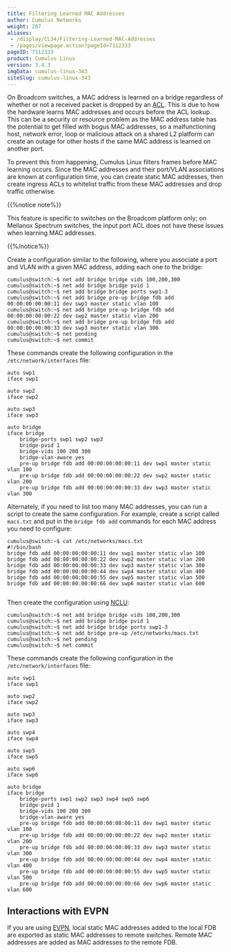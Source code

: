 ```yaml
---
title: Filtering Learned MAC Addresses
author: Cumulus Networks
weight: 287
aliases:
 - /display/CL34/Filtering-Learned-MAC-Addresses
 - /pages/viewpage.action?pageId=7112333
pageID: 7112333
product: Cumulus Linux
version: 3.4.3
imgData: cumulus-linux-343
siteSlug: cumulus-linux-343
---
```

On Broadcom switches, a MAC address is learned on a bridge regardless of
whether or not a received packet is dropped by an
[ACL](/version/cumulus-linux-343/System-Configuration/Netfilter---ACLs/).
This is due to how the hardware learns MAC addresses and occurs before
the ACL lookup. This can be a security or resource problem as the MAC
address table has the potential to get filled with bogus MAC addresses,
so a malfunctioning host, network error, loop or malicious attack on a
shared L2 platform can create an outage for other hosts if the same MAC
address is learned on another port.

To prevent this from happening, Cumulus Linux filters frames before MAC
learning occurs. Since the MAC addresses and their port/VLAN
associations are known at configuration time, you can create static MAC
addresses, then create ingress ACLs to whitelist traffic from these MAC
addresses and drop traffic otherwise.

{{%notice note%}}

This feature is specific to switches on the Broadcom platform only; on
Mellanox Spectrum switches, the input port ACL does not have these
issues when learning MAC addresses.

{{%/notice%}}

Create a configuration similar to the following, where you associate a
port and VLAN with a given MAC address, adding each one to the bridge:

    cumulus@switch:~$ net add bridge bridge vids 100,200,300
    cumulus@switch:~$ net add bridge bridge pvid 1
    cumulus@switch:~$ net add bridge bridge ports swp1-3
    cumulus@switch:~$ net add bridge pre-up bridge fdb add 00:00:00:00:00:11 dev swp1 master static vlan 100
    cumulus@switch:~$ net add bridge pre-up bridge fdb add 00:00:00:00:00:22 dev swp2 master static vlan 200
    cumulus@switch:~$ net add bridge pre-up bridge fdb add 00:00:00:00:00:33 dev swp3 master static vlan 300
    cumulus@switch:~$ net pending
    cumulus@switch:~$ net commit

These commands create the following configuration in the
`/etc/network/interfaces` file:

    auto swp1
    iface swp1
     
    auto swp2
    iface swp2
     
    auto swp3
    iface swp3
     
    auto bridge
    iface bridge
        bridge-ports swp1 swp2 swp3
        bridge-pvid 1
        bridge-vids 100 200 300
        bridge-vlan-aware yes
        pre-up bridge fdb add 00:00:00:00:00:11 dev swp1 master static vlan 100
        pre-up bridge fdb add 00:00:00:00:00:22 dev swp2 master static vlan 200
        pre-up bridge fdb add 00:00:00:00:00:33 dev swp3 master static vlan 300

Alternately, if you need to list too many MAC addresses, you can run a
script to create the same configuration. For example, create a script
called `macs.txt` and put in the `bridge fdb add` commands for each MAC
address you need to configure:

    cumulus@switch:~$ cat /etc/networks/macs.txt
    #!/bin/bash
    bridge fdb add 00:00:00:00:00:11 dev swp1 master static vlan 100
    bridge fdb add 00:00:00:00:00:22 dev swp2 master static vlan 200
    bridge fdb add 00:00:00:00:00:33 dev swp3 master static vlan 300
    bridge fdb add 00:00:00:00:00:44 dev swp4 master static vlan 400
    bridge fdb add 00:00:00:00:00:55 dev swp5 master static vlan 500
    bridge fdb add 00:00:00:00:00:66 dev swp6 master static vlan 600
     

Then create the configuration using
[NCLU](/version/cumulus-linux-343/System-Configuration/Network-Command-Line-Utility---NCLU):

    cumulus@switch:~$ net add bridge bridge vids 100,200,300
    cumulus@switch:~$ net add bridge bridge pvid 1
    cumulus@switch:~$ net add bridge bridge ports swp1-3
    cumulus@switch:~$ net add bridge pre-up /etc/networks/macs.txt
    cumulus@switch:~$ net pending
    cumulus@switch:~$ net commit

These commands create the following configuration in the
`/etc/network/interfaces` file:

    auto swp1
    iface swp1
     
    auto swp2
    iface swp2
     
    auto swp3
    iface swp3
     
    auto swp4
    iface swp4 
     
    auto swp5
    iface swp5
     
    auto swp6
    iface swp6
     
    auto bridge
    iface bridge
        bridge-ports swp1 swp2 swp3 swp4 swp5 swp6
        bridge-pvid 1
        bridge-vids 100 200 300
        bridge-vlan-aware yes
        pre-up bridge fdb add 00:00:00:00:00:11 dev swp1 master static vlan 100
        pre-up bridge fdb add 00:00:00:00:00:22 dev swp2 master static vlan 200
        pre-up bridge fdb add 00:00:00:00:00:33 dev swp3 master static vlan 300
        pre-up bridge fdb add 00:00:00:00:00:44 dev swp4 master static vlan 400
        pre-up bridge fdb add 00:00:00:00:00:55 dev swp5 master static vlan 500
        pre-up bridge fdb add 00:00:00:00:00:66 dev swp6 master static vlan 600

## <span>Interactions with EVPN</span>

If you are using
[EVPN](/version/cumulus-linux-343/Network-Virtualization/Ethernet-Virtual-Private-Network---EVPN),
local static MAC addresses added to the local FDB are exported as static
MAC addresses to remote switches. Remote MAC addresses are added as MAC
addresses to the remote FDB.

<article id="html-search-results" class="ht-content" style="display: none;">

</article>

<footer id="ht-footer">

</footer>
